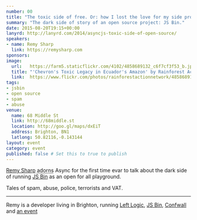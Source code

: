 ```yaml
---
number: 00
title: "The toxic side of free. Or: how I lost the love for my side project"
summary: "The dark side of story of an open source project: JS Bin."
date: 2015-08-20T19:15+00:00
lanyrd: http://lanyrd.com/2014/asyncjs-toxic-side-of-open-source/
speakers:
- name: Remy Sharp
  link: https://remysharp.com
sponsors:
image:
  url:   https://farm5.staticflickr.com/4102/4858689132_c6f7cf3f53_b.jpg
  title: "'Chevron's Toxic Legacy in Ecuador's Amazon' by Rainforest Action Network"
  link:  https://www.flickr.com/photos/rainforestactionnetwork/4858689132/
tags:
- jsbin
- open source
- spam
- abuse
venue:
  name: 68 Middle St
  link: http://68middle.st
  location: http://goo.gl/maps/dxEiT
  address: Brighton, BN1
  latlong: 50.82116,-0.143144
layout: event
category: event
published: false # Set this to true to publish
---
```


[Remy Sharp](https://remysharp.com) <abbr title="i.e. he's never turned up before and he lives in the same damn city for heavens sake!">adorns</abbr> Async for the first time evar to talk about the dark side of running [JS Bin](https://jsbin.com) as an open for all playground.

Tales of spam, abuse, police, terrorists and VAT.

***

Remy is a developer living in Brighton, running [Left Logic](http://leftlogic.com), [JS Bin](), [Confwall](https://confwall.com) and [an event](http://ffconf.org)